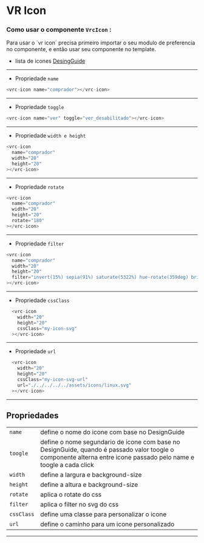 # VR Icon

### Como usar o componente `VrcIcon` :

Para usar o ´vr icon´ precisa primeiro importar o seu modulo de preferencia no componente, e então usar seu componente no template.
 - lista de icones [DesingGuide](https://vrsoftbr.github.io/VRDesignGuide/icones)

 -----
- Propriedade ```name```

```typescript
<vrc-icon name="comprador"></vrc-icon>
```
 -----
- Propriedade ```toggle```

```typescript
<vrc-icon name="ver" toggle="ver_desabilitado"></vrc-icon>
```
----
- Propriedade ```width e height```

```typescript
<vrc-icon
  name="comprador"
  width="20"
  height="20"
></vrc-icon>
```
----
- Propriedade ```rotate```

```typescript
<vrc-icon
  name="comprador"
  width="20"
  height="20"
  rotate="180"
></vrc-icon>
```
----
- Propriedade ```filter```

```typescript
<vrc-icon
  name="comprador"
  width="20"
  height="20"
  filter="invert(15%) sepia(91%) saturate(5322%) hue-rotate(359deg) brightness(107%) contrast(124%)"
></vrc-icon>
```
----

- Propriedade ```cssClass```

```typescript
  <vrc-icon
    width="20"
    height="20"
    cssClass="my-icon-svg"
  ></vrc-icon>
```
----

- Propriedade ```url```

```typescript
  <vrc-icon
    width="20"
    height="20"
    cssClass="my-icon-svg-url"
    url="./../../../../assets/icons/linux.svg"
  ></vrc-icon>
```
----
## Propriedades

|                |                                                                                                                                                                    |
| -------------- | ------------------------------------------------------------------------------------------------------------------------------------------------------------------ |
| ```name```     | define o nome do icone com base no DesignGuide                                                                                                                     |
| ```toogle```   | define o nome segundario de icone com base no DesignGuide, quando  é passado valor toogle o componente alterna entre icone passado pelo name e toogle a cada click |
| ```width```    | define a largura e background-size                                                                                                                                 |
| ```height```   | define a altura e background-size                                                                                                                                  |
| ```rotate```   | aplica o rotate do css                                                                                                                                             |
| ```filter```   | aplica o filter no svg do css                                                                                                                                      |
| ```cssClass``` | define uma classe para personalizar o icone                                                                                                                        |
| ```url```      | define o caminho para um icone personalizado                                                                                                                       |

----
